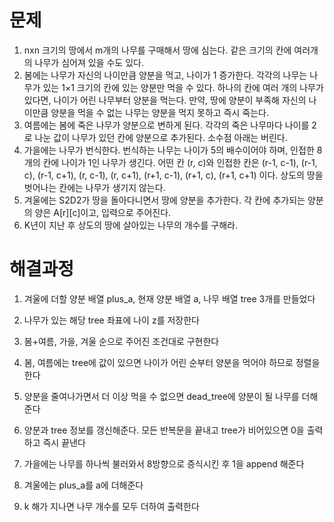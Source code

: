 # 문제

1. nxn 크기의 땅에서 m개의 나무를 구매해서 땅에 심는다. 같은 크기의 칸에 여러개의 나무가 심어져 있을 수도 있다.
2. 봄에는 나무가 자신의 나이만큼 양분을 먹고, 나이가 1 증가한다. 각각의 나무는 나무가 있는 1×1 크기의 칸에 있는 양분만 먹을 수 있다. 하나의 칸에 여러 개의 나무가 있다면, 나이가 어린 나무부터 양분을 먹는다. 만약, 땅에 양분이 부족해 자신의 나이만큼 양분을 먹을 수 없는 나무는 양분을 먹지 못하고 즉시 죽는다.
3. 여름에는 봄에 죽은 나무가 양분으로 변하게 된다. 각각의 죽은 나무마다 나이를 2로 나눈 값이 나무가 있던 칸에 양분으로 추가된다. 소수점 아래는 버린다.
4. 가을에는 나무가 번식한다. 번식하는 나무는 나이가 5의 배수이어야 하며, 인접한 8개의 칸에 나이가 1인 나무가 생긴다. 어떤 칸 (r, c)와 인접한 칸은 (r-1, c-1), (r-1, c), (r-1, c+1), (r, c-1), (r, c+1), (r+1, c-1), (r+1, c), (r+1, c+1) 이다. 상도의 땅을 벗어나는 칸에는 나무가 생기지 않는다.
5. 겨울에는 S2D2가 땅을 돌아다니면서 땅에 양분을 추가한다. 각 칸에 추가되는 양분의 양은 A[r][c]이고, 입력으로 주어진다.
6. K년이 지난 후 상도의 땅에 살아있는 나무의 개수를 구해라.



# 해결과정

1. 겨울에 더할 양분 배열 plus_a, 현재 양분 배열 a, 나무 배열 tree 3개를 만들었다

2. 나무가 있는 해당 tree 좌표에 나이 z를 저장한다

3. 봄+여름, 가을, 겨울 순으로 주어진 조건대로 구현한다

4. 봄, 여름에는 tree에 값이 있으면 나이가 어린 순부터 양분을 먹어야 하므로 정렬을 한다

5. 양분을 줄여나가면서 더 이상 먹을 수 없으면 dead_tree에 양분이 될 나무를 더해준다

6. 양분과 tree 정보를 갱신해준다. 모든 반복문을 끝내고 tree가 비어있으면 0을 출력하고 즉시 끝낸다

7. 가을에는 나무를 하나씩 불러와서 8방향으로 증식시킨 후 1을 append 해준다

8. 겨울에는 plus_a를 a에 더해준다

9. k 해가 지나면 나무 개수를 모두 더하여 출력한다
